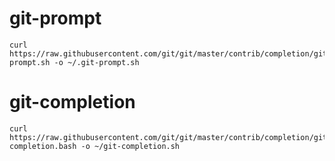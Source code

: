 # git-prompt

    curl https://raw.githubusercontent.com/git/git/master/contrib/completion/git-prompt.sh -o ~/.git-prompt.sh
    
# git-completion

    curl https://raw.githubusercontent.com/git/git/master/contrib/completion/git-completion.bash -o ~/git-completion.sh
